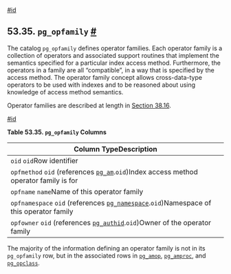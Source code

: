 [#id](#CATALOG-PG-OPFAMILY)

## 53.35. `pg_opfamily` [#](#CATALOG-PG-OPFAMILY)



The catalog `pg_opfamily` defines operator families. Each operator family is a collection of operators and associated support routines that implement the semantics specified for a particular index access method. Furthermore, the operators in a family are all “compatible”, in a way that is specified by the access method. The operator family concept allows cross-data-type operators to be used with indexes and to be reasoned about using knowledge of access method semantics.

Operator families are described at length in [Section 38.16](xindex).

[#id](#id-1.10.4.37.5)

**Table 53.35. `pg_opfamily` Columns**

| Column TypeDescription                                                                                               |
| -------------------------------------------------------------------------------------------------------------------- |
| `oid` `oid`Row identifier                                                                                            |
| `opfmethod` `oid` (references [`pg_am`](catalog-pg-am).`oid`)Index access method operator family is for         |
| `opfname` `name`Name of this operator family                                                                         |
| `opfnamespace` `oid` (references [`pg_namespace`](catalog-pg-namespace).`oid`)Namespace of this operator family |
| `opfowner` `oid` (references [`pg_authid`](catalog-pg-authid).`oid`)Owner of the operator family                |


The majority of the information defining an operator family is not in its `pg_opfamily` row, but in the associated rows in [`pg_amop`](catalog-pg-amop), [`pg_amproc`](catalog-pg-amproc), and [`pg_opclass`](catalog-pg-opclass).